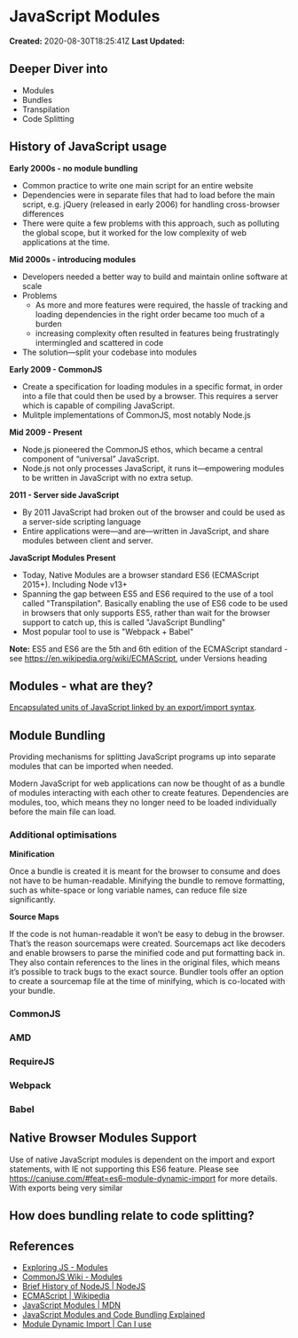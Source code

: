 # JavaScript Modules

**Created:** 2020-08-30T18:25:41Z
**Last Updated:**

## Deeper Diver into

- Modules
- Bundles
- Transpilation
- Code Splitting

## History of JavaScript usage

**Early 2000s - no module bundling**

- Common practice to write one main script for an entire website
- Dependencies were in separate files that had to load before the main script, e.g. jQuery (released in early 2006) for handling cross-browser differences
- There were quite a few problems with this approach, such as polluting the global scope, but it worked for the low complexity of web applications at the time.

**Mid 2000s - introducing modules**

- Developers needed a better way to build and maintain online software at scale
- Problems
  - As more and more features were required, the hassle of tracking and loading dependencies in the right order became too much of a burden
  - increasing complexity often resulted in features being frustratingly intermingled and scattered in code
- The solution—split your codebase into modules

**Early 2009 - CommonJS**

- Create a specification for loading modules in a specific format, in order into a file that could then be used by a browser. This requires a server which is capable of compiling JavaScript.
- Mulitple implementations of CommonJS, most notably Node.js

**Mid 2009 - Present**

- Node.js pioneered the CommonJS ethos, which became a central component of “universal” JavaScript.
- Node.js not only processes JavaScript, it runs it—empowering modules to be written in JavaScript with no extra setup.

**2011 - Server side JavaScript**

- By 2011 JavaScript had broken out of the browser and could be used as a server-side scripting language
- Entire applications were—and are—written in JavaScript, and share modules between client and server.

**JavaScript Modules Present**

- Today, Native Modules are a browser standard ES6 (ECMAScript 2015+). Including Node v13+
- Spanning the gap between ES5 and ES6 required to the use of a tool called "Transpilation". Basically enabling the use of ES6 code to be used in browsers that only supports ES5, rather than wait for the browser support to catch up, this is called "JavaScript Bundling"
- Most popular tool to use is "Webpack + Babel"

**Note:** ES5 and ES6 are the 5th and 6th edition of the ECMAScript standard - see https://en.wikipedia.org/wiki/ECMAScript, under Versions heading

## Modules - what are they?

[Encapsulated units of JavaScript linked by an export/import syntax](https://exploringjs.com/es6/ch_modules.html).

## Module Bundling

Providing mechanisms for splitting JavaScript programs up into separate modules that can be imported when needed.

Modern JavaScript for web applications can now be thought of as a bundle of modules interacting with each other to create features. Dependencies are modules, too, which means they no longer need to be loaded individually before the main file can load.

### Additional optimisations

**Minification**

Once a bundle is created it is meant for the browser to consume and does not have to be human-readable. Minifying the bundle to remove formatting, such as white-space or long variable names, can reduce file size significantly.

**Source Maps**

If the code is not human-readable it won’t be easy to debug in the browser. That’s the reason sourcemaps were created. Sourcemaps act like decoders and enable browsers to parse the minified code and put formatting back in. They also contain references to the lines in the original files, which means it’s possible to track bugs to the exact source. Bundler tools offer an option to create a sourcemap file at the time of minifying, which is co-located with your bundle.

### CommonJS

### AMD

### RequireJS

### Webpack

### Babel

## Native Browser Modules Support

Use of native JavaScript modules is dependent on the import and export statements, with IE not supporting this ES6 feature. Please see https://caniuse.com/#feat=es6-module-dynamic-import for more details. With exports being very similar

## How does bundling relate to code splitting?

## References

- [Exploring JS - Modules](https://exploringjs.com/es6/ch_modules.html)
- [CommonJS Wiki - Modules](http://wiki.commonjs.org/wiki/Modules)
- [Brief History of NodeJS | NodeJS](https://nodejs.dev/learn/a-brief-history-of-nodejs)
- [ECMAScript | Wikipedia](https://en.wikipedia.org/wiki/ECMAScript)
- [JavaScript Modules | MDN](https://developer.mozilla.org/en-US/docs/Web/JavaScript/Guide/Modules)
- [JavaScript Modules and Code Bundling Explained](https://www.simplethread.com/javascript-modules-and-code-bundling-explained/)
- [Module Dynamic Import | Can I use](https://caniuse.com/#feat=es6-module-dynamic-import)
